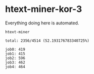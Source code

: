 # htext-miner-kor-3

Everything doing here is automated.

```
htext-miner

total: 2356/4514 (52.193176783340725%)

job0: 419
job1: 415
job2: 596
job3: 462
job4: 464
```
